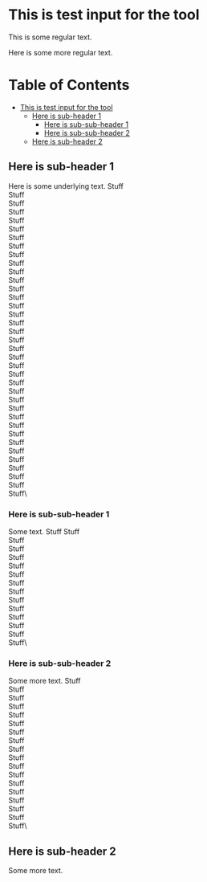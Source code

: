 # This is test input for the tool
This is some regular text.

Here is some more regular text.

# Table of Contents
* [This is test input for the tool](#this-is-test-input-for-the-tool)
	* [Here is sub-header 1](#here-is-sub-header-1)
		* [Here is sub-sub-header 1](#here-is-sub-sub-header-1)
		* [Here is sub-sub-header 2](#here-is-sub-sub-header-2)
	* [Here is sub-header 2](#here-is-sub-header-2)


## Here is sub-header 1  ##  
Here is some underlying text.
Stuff\
Stuff\
Stuff\
Stuff\
Stuff\
Stuff\
Stuff\
Stuff\
Stuff\
Stuff\
Stuff\
Stuff\
Stuff\
Stuff\
Stuff\
Stuff\
Stuff\
Stuff\
Stuff\
Stuff\
Stuff\
Stuff\
Stuff\
Stuff\
Stuff\
Stuff\
Stuff\
Stuff\
Stuff\
Stuff\
Stuff\
Stuff\
Stuff\
Stuff\
Stuff\
Stuff\
Stuff\

### Here is sub-sub-header 1
Some text.
Stuff 
Stuff\
Stuff\
Stuff\
Stuff\
Stuff\
Stuff\
Stuff\
Stuff\
Stuff\
Stuff\
Stuff\
Stuff\
Stuff\
Stuff\
### Here is sub-sub-header 2
Some more text.
Stuff\
Stuff\
Stuff\
Stuff\
Stuff\
Stuff\
Stuff\
Stuff\
Stuff\
Stuff\
Stuff\
Stuff\
Stuff\
Stuff\
Stuff\
Stuff\
Stuff\
Stuff\

## Here is sub-header 2
Some more text.


